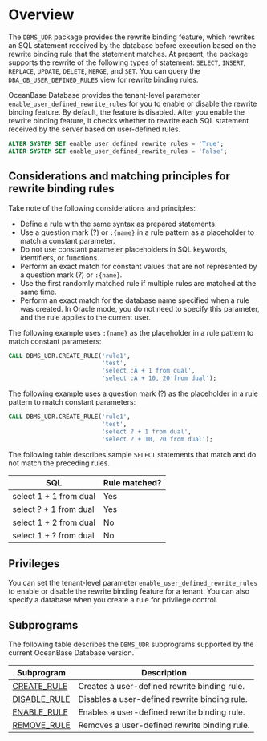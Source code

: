 # Overview

The `DBMS_UDR` package provides the rewrite binding feature, which rewrites an SQL statement received by the database before execution based on the rewrite binding rule that the statement matches. At present, the package supports the rewrite of the following types of statement: `SELECT`, `INSERT`, `REPLACE`, `UPDATE`, `DELETE`, `MERGE`, and `SET`. You can query the `DBA_OB_USER_DEFINED_RULES` view for rewrite binding rules.

OceanBase Database provides the tenant-level parameter `enable_user_defined_rewrite_rules` for you to enable or disable the rewrite binding feature. By default, the feature is disabled. After you enable the rewrite binding feature, it checks whether to rewrite each SQL statement received by the server based on user-defined rules.

```sql
ALTER SYSTEM SET enable_user_defined_rewrite_rules = 'True';
ALTER SYSTEM SET enable_user_defined_rewrite_rules = 'False';
```

## Considerations and matching principles for rewrite binding rules

Take note of the following considerations and principles:

- Define a rule with the same syntax as prepared statements.
- Use a question mark (?) or `:{name}` in a rule pattern as a placeholder to match a constant parameter.
- Do not use constant parameter placeholders in SQL keywords, identifiers, or functions.
- Perform an exact match for constant values that are not represented by a question mark (?) or `:{name}`.
- Use the first randomly matched rule if multiple rules are matched at the same time.
- Perform an exact match for the database name specified when a rule was created. In Oracle mode, you do not need to specify this parameter, and the rule applies to the current user.


The following example uses `:{name}` as the placeholder in a rule pattern to match constant parameters:

```sql
CALL DBMS_UDR.CREATE_RULE('rule1',
                          'test',
                          'select :A + 1 from dual',
                          'select :A + 10, 20 from dual');
```

The following example uses a question mark (?) as the placeholder in a rule pattern to match constant parameters:

```sql
CALL DBMS_UDR.CREATE_RULE('rule1',
                          'test',
                          'select ? + 1 from dual',
                          'select ? + 10, 20 from dual');
```

The following table describes sample `SELECT` statements that match and do not match the preceding rules.

| **SQL**                | **Rule matched?** |
|------------------------|-------------------|
| select 1 + 1 from dual | Yes               |
| select ? + 1 from dual | Yes               |
| select 1 + 2 from dual | No                |
| select 1 + ? from dual | No                |


## Privileges

You can set the tenant-level parameter `enable_user_defined_rewrite_rules` to enable or disable the rewrite binding feature for a tenant. You can also specify a database when you create a rule for privilege control.

## Subprograms

The following table describes the `DBMS_UDR` subprograms supported by the current OceanBase Database version.

| **Subprogram**                          | **Description**                               |
|-----------------------------------------|-----------------------------------------------|
| [CREATE_RULE](2.create-rule-mysql.md)   | Creates a user-defined rewrite binding rule.  |
| [DISABLE_RULE](3.disable-rule-mysql.md) | Disables a user-defined rewrite binding rule. |
| [ENABLE_RULE](4.enable-rule-mysql.md)   | Enables a user-defined rewrite binding rule.  |
| [REMOVE_RULE](5.remove-rule-mysql.md)   | Removes a user-defined rewrite binding rule.  |

